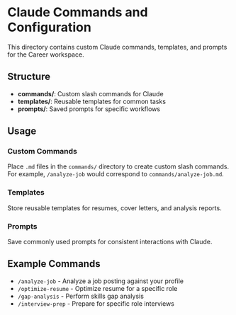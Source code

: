 # Claude Commands and Configuration

This directory contains custom Claude commands, templates, and prompts for the Career workspace.

## Structure

- **commands/**: Custom slash commands for Claude
- **templates/**: Reusable templates for common tasks
- **prompts/**: Saved prompts for specific workflows

## Usage

### Custom Commands
Place `.md` files in the `commands/` directory to create custom slash commands.
For example, `/analyze-job` would correspond to `commands/analyze-job.md`.

### Templates
Store reusable templates for resumes, cover letters, and analysis reports.

### Prompts
Save commonly used prompts for consistent interactions with Claude.

## Example Commands

- `/analyze-job` - Analyze a job posting against your profile
- `/optimize-resume` - Optimize resume for a specific role
- `/gap-analysis` - Perform skills gap analysis
- `/interview-prep` - Prepare for specific role interviews